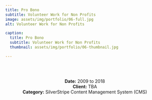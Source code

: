 ```yaml
---
title: Pro Bono
subtitle: Volunteer Work for Non Profits
image: assets/img/portfolio/06-full.jpg
alt: Volunteer Work for Non Profits

caption:
  title: Pro Bono
  subtitle: Volunteer Work for Non Profits
  thumbnail: assets/img/portfolio/06-thumbnail.jpg

---
```

<br/><br />

<!--{:.list-inline}-->
<div style="width:100%;text-align:center;">
<strong>Date:</strong> 2009 to 2018<br />
<strong>Client:</strong> TBA<br />
<strong>Category:</strong> SilverStripe Content Management System (CMS)<br />
</div>